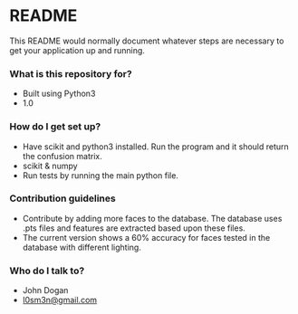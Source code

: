 # README #

This README would normally document whatever steps are necessary to get your application up and running.

### What is this repository for? ###

* Built using Python3
* 1.0

### How do I get set up? ###

* Have scikit and python3 installed. Run the program and it should return the confusion matrix.
* scikit & numpy
* Run tests by running the main python file. 

### Contribution guidelines ###

* Contribute by adding more faces to the database. The database uses .pts files and features are extracted based upon these files.
* The current version shows a 60% accuracy for faces tested in the database with different lighting. 

### Who do I talk to? ###

* John Dogan
* l0sm3n@gmail.com